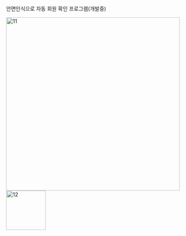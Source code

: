 안면인식으로 자동 회원 확인 프로그램(개발중)

<img width="470" alt="11" src="https://github.com/user-attachments/assets/b60064b6-44a6-42d5-ba38-ad4541bbfdb8">
<img width="107" alt="12" src="https://github.com/user-attachments/assets/b1e1db4b-77db-4037-af45-5c023fc0a7f4">
